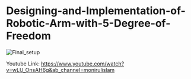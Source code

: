 # Designing-and-Implementation-of-Robotic-Arm-with-5-Degree-of-Freedom
![Final_setup](https://user-images.githubusercontent.com/48284986/228520142-9b7e5afb-0d86-4ca0-aca4-81c09f88563f.jpg)

Youtube Link:
            https://www.youtube.com/watch?v=wLU_OnsAH6g&ab_channel=monirulislam
